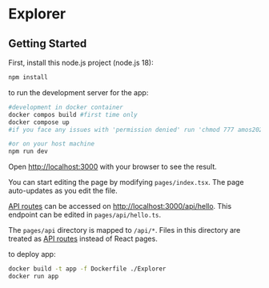# Explorer

## Getting Started

First, install this node.js project (node.js 18):

```bash
npm install
```

to run the development server for the app:

```bash
#development in docker container
docker compos build #first time only
docker compose up
#if you face any issues with 'permission denied' run 'chmod 777 amos2023ss04-kubernetes-inventory-taker'

#or on your host machine
npm run dev
```

Open [http://localhost:3000](http://localhost:3000) with your browser to see the result.

You can start editing the page by modifying `pages/index.tsx`. The page auto-updates as you edit the file.

[API routes](https://nextjs.org/docs/api-routes/introduction) can be accessed on [http://localhost:3000/api/hello](http://localhost:3000/api/hello). This endpoint can be edited in `pages/api/hello.ts`.

The `pages/api` directory is mapped to `/api/*`. Files in this directory are treated as [API routes](https://nextjs.org/docs/api-routes/introduction) instead of React pages.

to deploy app:

```bash
docker build -t app -f Dockerfile ./Explorer
docker run app
```
